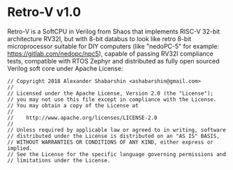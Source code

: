 # Retro-V v1.0
Retro-V is a SoftCPU in Verilog from Shaos that implements RISC-V 32-bit architecture RV32I,
but with 8-bit databus to look like retro 8-bit microprocessor suitable for DIY computers
(like "nedoPC-5" for example: https://gitlab.com/nedopc/npc5), capable of passing
RV32I compliance tests, compatible with RTOS Zephyr and distributed as fully open
sourced Verilog soft core under Apache License:

    // Copyright 2018 Alexander Shabarshin <ashabarshin@gmail.com>
    //
    // Licensed under the Apache License, Version 2.0 (the "License");
    // you may not use this file except in compliance with the License.
    // You may obtain a copy of the License at
    //
    //    http://www.apache.org/licenses/LICENSE-2.0
    //
    // Unless required by applicable law or agreed to in writing, software
    // distributed under the License is distributed on an "AS IS" BASIS,
    // WITHOUT WARRANTIES OR CONDITIONS OF ANY KIND, either express or implied.
    // See the License for the specific language governing permissions and
    // limitations under the License.
